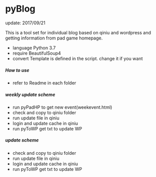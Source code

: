 pyBlog
=====================
update: 2017/09/21 

This is a tool set for individual blog based on qiniu and wordpress and getting information from pad game homepage. 
* language Python 3.7
* require BeautifulSoup4
* convert Template is defined in the script. change it if you want
##### How to use
* refer to Readme in each folder
##### weekly update scheme
* run pyPadHP to get new event(weekevent.html)
* check and copy to qiniu folder
* run update file in qiniu
* login and update cache in qiniu
* run pyToWP get txt to update WP
##### update scheme
* check and copy to qiniu folder
* run update file in qiniu
* login and update cache in qiniu
* run pyToWP get txt to update WP